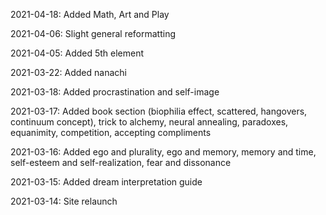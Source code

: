 2021-04-18: Added Math, Art and Play

2021-04-06: Slight general reformatting

2021-04-05: Added 5th element

2021-03-22: Added nanachi

2021-03-18: Added procrastination and self-image

2021-03-17: Added book section (biophilia effect, scattered, hangovers, continuum concept), trick to alchemy, neural annealing, paradoxes, equanimity, competition, accepting compliments

2021-03-16: Added ego and plurality, ego and memory, memory and time, self-esteem and self-realization, fear and dissonance

2021-03-15: Added dream interpretation guide

2021-03-14: Site relaunch